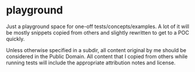 playground
==========

Just a playground space for one-off tests/concepts/examples. A lot of it will be mostly snippets copied from others and slightly rewritten to get to a POC quickly. 

Unless otherwise specified in a subdir, all content original by me should be considered in the Public Domain. All content that I copied from others while running tests will include the appropriate attribution notes and license. 


